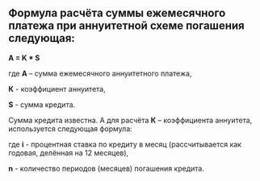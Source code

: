 ## Формула расчёта суммы ежемесячного платежа при аннуитетной схеме погашения следующая:

**A = K * S**

где **А** – сумма ежемесячного аннуитетного платежа,

**К** - коэффициент аннуитета,

**S** - сумма кредита.

Сумма кредита известна. А для расчёта **К** – коэффициента аннуитета, используется следующая формула:



где **i** - процентная ставка по кредиту в месяц (рассчитывается как годовая, делённая на 12 месяцев),

**n** - количество периодов (месяцев) погашения кредита.